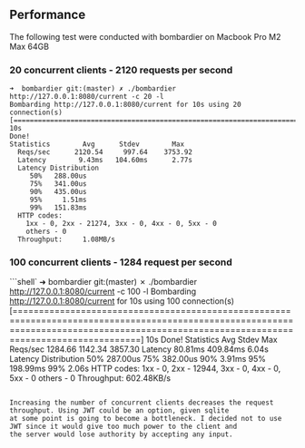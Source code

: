 ## Performance
The following test were conducted with bombardier on Macbook Pro M2 Max 64GB

### 20 concurrent clients - 2120 requests per second

```shell
➜  bombardier git:(master) ✗ ./bombardier http://127.0.0.1:8080/current -c 20 -l
Bombarding http://127.0.0.1:8080/current for 10s using 20 connection(s)
[==========================================================================================================================================================================================] 10s
Done!
Statistics        Avg      Stdev        Max
  Reqs/sec      2120.54     997.64    3753.92
  Latency        9.43ms   104.60ms      2.77s
  Latency Distribution
     50%   288.00us
     75%   341.00us
     90%   435.00us
     95%     1.51ms
     99%   151.83ms
  HTTP codes:
    1xx - 0, 2xx - 21274, 3xx - 0, 4xx - 0, 5xx - 0
    others - 0
  Throughput:     1.08MB/s
```

### 100 concurrent clients - 1284 request per second
```shell`
➜  bombardier git:(master) ✗ ./bombardier http://127.0.0.1:8080/current -c 100 -l
Bombarding http://127.0.0.1:8080/current for 10s using 100 connection(s)
[==========================================================================================================================================================================================] 10s
Done!
Statistics        Avg      Stdev        Max
  Reqs/sec      1284.66    1142.34    3857.30
  Latency       80.81ms   409.84ms      6.04s
  Latency Distribution
     50%   287.00us
     75%   382.00us
     90%     3.91ms
     95%   198.99ms
     99%      2.06s
  HTTP codes:
    1xx - 0, 2xx - 12944, 3xx - 0, 4xx - 0, 5xx - 0
    others - 0
  Throughput:   602.48KB/s
```

Increasing the number of concurrent clients decreases the request throughput. Using JWT could be an option, given sqlite
at some point is going to become a bottleneck. I decided not to use JWT since it would give too much power to the client and
the server would lose authority by accepting any input.